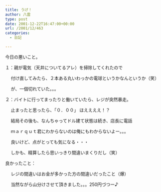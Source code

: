 ```yaml
---
title: うげ！
author: 八雲
type: post
date: 2001-12-22T16:47:00+00:00
url: /2001/12/463
categories:
  - 日記

---
```

今日の悪いこと。
  
１：親が電気（天井についてるアレ）を掃除してくれたので
   
　 付け直してみたら、２本ある丸いわっかの電球というかなんというか（笑）
   
　 が、一個切れていた。。。

２：バイトに行ってまったりと働いていたら、レジが突然暴走。
   
　 止まったと思ったら、「０．００」 ほええええ！？
   
　 結局その後も、なんちゃってドル建て状態は続き、店長に電話
   
　 ｍａｒｑｕｔ君にわからないのは俺にもわからないよー。。。
   
　 良いけど、点がとっても気になる・・・
   
　 しかも、精算したら思いっきり間違いまくりだし（笑）

良かったこと：
   
　 レジの間違いはお金が多かった方の間違いだったこと（爆）
   
　 当然ながら山分けさせて頂きました。。。250円づつー♪